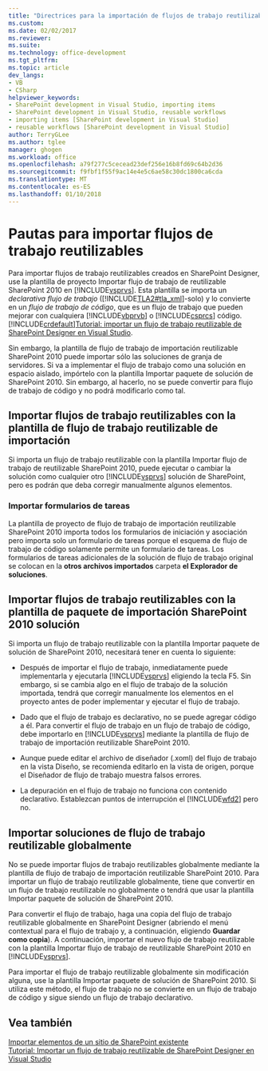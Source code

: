 ```yaml
---
title: "Directrices para la importación de flujos de trabajo reutilizables | Documentos de Microsoft"
ms.custom: 
ms.date: 02/02/2017
ms.reviewer: 
ms.suite: 
ms.technology: office-development
ms.tgt_pltfrm: 
ms.topic: article
dev_langs:
- VB
- CSharp
helpviewer_keywords:
- SharePoint development in Visual Studio, importing items
- SharePoint development in Visual Studio, reusable workflows
- importing items [SharePoint development in Visual Studio]
- reusable workflows [SharePoint development in Visual Studio]
author: TerryGLee
ms.author: tglee
manager: ghogen
ms.workload: office
ms.openlocfilehash: a79f277c5cecead23def256e16b8fd69c64b2d36
ms.sourcegitcommit: f9fbf1f55f9ac14e4e5c6ae58c30dc1800ca6cda
ms.translationtype: MT
ms.contentlocale: es-ES
ms.lasthandoff: 01/10/2018
---
```

# <a name="guidelines-for-importing-reusable-workflows"></a>Pautas para importar flujos de trabajo reutilizables
  Para importar flujos de trabajo reutilizables creados en SharePoint Designer, use la plantilla de proyecto Importar flujo de trabajo de reutilizable SharePoint 2010 en [!INCLUDE[vsprvs](../sharepoint/includes/vsprvs-md.md)]. Esta plantilla se importa un *declarativa* *flujo de trabajo* ([!INCLUDE[TLA2#tla_xml](../sharepoint/includes/tla2sharptla-xml-md.md)]-solo) y lo convierte en un *flujo de trabajo de código*, que es un flujo de trabajo que pueden mejorar con cualquiera [!INCLUDE[vbprvb](../sharepoint/includes/vbprvb-md.md)] o [!INCLUDE[csprcs](../sharepoint/includes/csprcs-md.md)] código. [!INCLUDE[crdefault](../sharepoint/includes/crdefault-md.md)][Tutorial: importar un flujo de trabajo reutilizable de SharePoint Designer en Visual Studio](../sharepoint/walkthrough-import-a-sharepoint-designer-reusable-workflow-into-visual-studio.md).  
  
 Sin embargo, la plantilla de flujo de trabajo de importación reutilizable SharePoint 2010 puede importar sólo las soluciones de granja de servidores. Si va a implementar el flujo de trabajo como una solución en espacio aislado, impórtelo con la plantilla Importar paquete de solución de SharePoint 2010. Sin embargo, al hacerlo, no se puede convertir para flujo de trabajo de código y no podrá modificarlo como tal.  
  
## <a name="importing-reusable-workflows-by-using-the-import-reusable-workflow-template"></a>Importar flujos de trabajo reutilizables con la plantilla de flujo de trabajo reutilizable de importación  
 Si importa un flujo de trabajo reutilizable con la plantilla Importar flujo de trabajo de reutilizable SharePoint 2010, puede ejecutar o cambiar la solución como cualquier otro [!INCLUDE[vsprvs](../sharepoint/includes/vsprvs-md.md)] solución de SharePoint, pero es podrán que deba corregir manualmente algunos elementos.  
  
### <a name="importing-task-forms"></a>Importar formularios de tareas  
 La plantilla de proyecto de flujo de trabajo de importación reutilizable SharePoint 2010 importa todos los formularios de iniciación y asociación pero importa solo un formulario de tareas porque el esquema de flujo de trabajo de código solamente permite un formulario de tareas. Los formularios de tareas adicionales de la solución de flujo de trabajo original se colocan en la **otros archivos importados** carpeta **el Explorador de soluciones**.  
  
## <a name="importing-reusable-workflows-by-using-the-import-sharepoint-2010-solution-package-template"></a>Importar flujos de trabajo reutilizables con la plantilla de paquete de importación SharePoint 2010 solución  
 Si importa un flujo de trabajo reutilizable con la plantilla Importar paquete de solución de SharePoint 2010, necesitará tener en cuenta lo siguiente:  
  
-   Después de importar el flujo de trabajo, inmediatamente puede implementarla y ejecutarla [!INCLUDE[vsprvs](../sharepoint/includes/vsprvs-md.md)] eligiendo la tecla F5. Sin embargo, si se cambia algo en el flujo de trabajo de la solución importada, tendrá que corregir manualmente los elementos en el proyecto antes de poder implementar y ejecutar el flujo de trabajo.  
  
-   Dado que el flujo de trabajo es declarativo, no se puede agregar código a él. Para convertir el flujo de trabajo en un flujo de trabajo de código, debe importarlo en [!INCLUDE[vsprvs](../sharepoint/includes/vsprvs-md.md)] mediante la plantilla de flujo de trabajo de importación reutilizable SharePoint 2010.  
  
-   Aunque puede editar el archivo de diseñador (.xoml) del flujo de trabajo en la vista Diseño, se recomienda editarlo en la vista de origen, porque el Diseñador de flujo de trabajo muestra falsos errores.  
  
-   La depuración en el flujo de trabajo no funciona con contenido declarativo. Establezcan puntos de interrupción el [!INCLUDE[wfd2](../sharepoint/includes/wfd2-md.md)] pero no.  
  
## <a name="importing-globally-reusable-workflow-solutions"></a>Importar soluciones de flujo de trabajo reutilizable globalmente  
 No se puede importar flujos de trabajo reutilizables globalmente mediante la plantilla de flujo de trabajo de importación reutilizable SharePoint 2010. Para importar un flujo de trabajo reutilizable globalmente, tiene que convertir en un flujo de trabajo reutilizable no globalmente o tendrá que usar la plantilla Importar paquete de solución de SharePoint 2010.  
  
 Para convertir el flujo de trabajo, haga una copia del flujo de trabajo reutilizable globalmente en SharePoint Designer (abriendo el menú contextual para el flujo de trabajo y, a continuación, eligiendo **Guardar como copia**). A continuación, importar el nuevo flujo de trabajo reutilizable con la plantilla Importar flujo de trabajo de reutilizable SharePoint 2010 en [!INCLUDE[vsprvs](../sharepoint/includes/vsprvs-md.md)].  
  
 Para importar el flujo de trabajo reutilizable globalmente sin modificación alguna, use la plantilla Importar paquete de solución de SharePoint 2010. Si utiliza este método, el flujo de trabajo no se convierte en un flujo de trabajo de código y sigue siendo un flujo de trabajo declarativo.  
  
## <a name="see-also"></a>Vea también  
 [Importar elementos de un sitio de SharePoint existente](../sharepoint/importing-items-from-an-existing-sharepoint-site.md)   
 [Tutorial: Importar un flujo de trabajo reutilizable de SharePoint Designer en Visual Studio](../sharepoint/walkthrough-import-a-sharepoint-designer-reusable-workflow-into-visual-studio.md)  
  
  